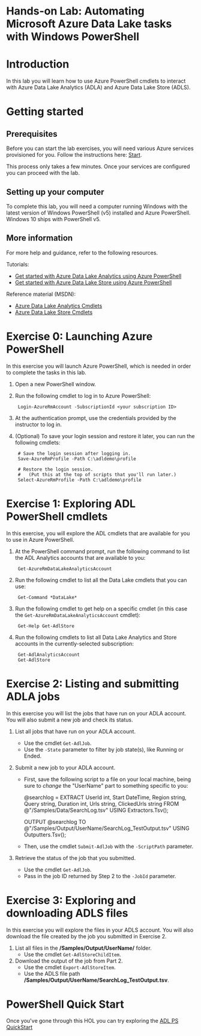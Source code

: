 # Hands-on  Lab: Automating Microsoft Azure Data Lake tasks with Windows PowerShell

# Introduction

In this lab you will learn how to use Azure PowerShell cmdlets to interact with Azure Data Lake Analytics (ADLA) and Azure Data Lake Store (ADLS).

# Getting started


## Prerequisites

Before you can start the lab exercises, you will need various Azure services provisioned for you. Follow the instructions here: [Start](Start.md). 

This process only takes a few minutes. Once your services are configured you can proceed with the lab.


## Setting up your computer

To complete this lab, you will need a computer running Windows with the latest version of Windows PowerShell (v5) installed and Azure PowerShell. Windows 10 ships with PowerShell v5.

## More information

For more help and guidance, refer to the following resources.

Tutorials:

* [Get started with Azure Data Lake Analytics using Azure PowerShell](https://azure.microsoft.com/en-us/documentation/articles/data-lake-analytics-get-started-powershell/) 
* [Get started with Azure Data Lake Store using Azure PowerShell](https://azure.microsoft.com/en-us/documentation/articles/data-lake-store-get-started-powershell/)

Reference material (MSDN):

* [Azure Data Lake Analytics Cmdlets](https://msdn.microsoft.com/en-us/library/mt607124.aspx) 
* [Azure Data Lake Store Cmdlets](https://msdn.microsoft.com/en-us/library/mt607120.aspx)

# Exercise 0: Launching Azure PowerShell
In this exercise you will launch Azure PowerShell, which is needed in order to complete the tasks in this lab.

1. Open a new PowerShell window.

2. Run the following cmdlet to log in to Azure PowerShell:
 
        Login-AzureRmAccount -SubscriptionId <your subscription ID>
 
3. At the authentication prompt, use the credentials provided by the instructor to log in.

5. (Optional) To save your login session and restore it later, you can run the following cmdlets:

        # Save the login session after logging in.
        Save-AzureRmProfile -Path C:\adldemo\profile
        
        # Restore the login session.
        #   (Put this at the top of scripts that you'll run later.)
        Select-AzureRmProfile -Path C:\adldemo\profile

# Exercise 1: Exploring ADL PowerShell cmdlets
In this exercise, you will explore the ADL cmdlets that are available for you to use in Azure PowerShell.

1. At the PowerShell command prompt, run the following command to list the ADL Analytics accounts that are available to you:
 
        Get-AzureRmDataLakeAnalyticsAccount
 
2. Run the following cmdlet to list all the Data Lake cmdlets that you can use:
 
        Get-Command *DataLake*
 
3. Run the following cmdlet to get help on a specific cmdlet (in this case the ``Get-AzureRmDataLakeAnalyticsAccount`` cmdlet):
 
        Get-Help Get-AdlStore

4. Run the following cmdlets to list all Data Lake Analytics and Store accounts in the currently-selected subscription:

        Get-AdlAnalyticsAccount
        Get-AdlStore


# Exercise 2: Listing and submitting ADLA jobs
In this exercise you will list the jobs that have run on your ADLA account. You will also submit a new job and check its status.

1. List all jobs that have run on your ADLA account.
      * Use the cmdlet ``Get-AdlJob``.
      * Use the ``-State`` parameter to filter by job state(s), like Running or Ended.

2. Submit a new job to your ADLA account. 
      * First,  save the following script to a file on your local machine, being sure to *change* the "UserName" part to something specific to you:
                            
        @searchlog = 
                EXTRACT 
                        UserId int, 
                        Start DateTime, 
                        Region string,
                        Query string, 
                        Duration int, 
                        Urls string, 
                        ClickedUrls string
        FROM
                @"/Samples/Data/SearchLog.tsv"
        USING Extractors.Tsv();
        
        OUTPUT @searchlog
                TO @"/Samples/Output/UserName/SearchLog_TestOutput.tsv"
                USING Outputters.Tsv();

      * Then, use the cmdlet ``Submit-AdlJob`` with the ``-ScriptPath`` parameter.
			
3. Retrieve the status of the job that you submitted. 
      * Use the cmdlet ``Get-AdlJob``.
      * Pass in the job ID returned by Step 2 to the ``-JobId`` parameter.

# Exercise 3: Exploring and downloading ADLS files
In this exercise you will explore the files in your ADLS account. You will also download the file created by the job you submitted in Exercise 2.

1. List all files in the **/Samples/Output/UserName/** folder. 
      * Use the cmdlet ``Get-AdlStoreChildItem``.
2.  Download the output of the job from Part 2.
      * Use the cmdlet ``Export-AdlStoreItem``.
      * Use the ADLS file path **/Samples/Output/UserName/SearchLog_TestOutput.tsv**.

# PowerShell Quick Start

Once you've gone through this HOL you can try exploring the [ADL PS QuickStart](/docs/PowerShell/ADL_PS_QuickStart.md)
